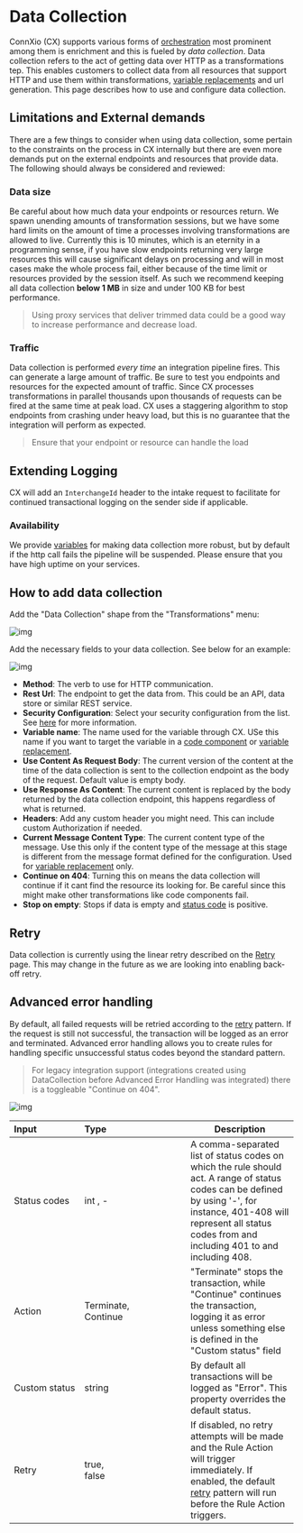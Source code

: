 # Data Collection

ConnXio (CX) supports various forms of [orchestration](/Core-Concepts) most prominent among them is enrichment and this is fueled by *data collection*. Data collection refers to the act of getting data over HTTP as a transformations tep. This enables customers to collect data from all resources that support HTTP and use them within transformations, [variable replacements](/Transformation/Variable-Replacement) and url generation. This page describes how to use and configure data collection.

## Limitations and External demands

There are a few things to consider when using data collection, some pertain to the constraints on the process in CX internally but there are even more demands put on the external endpoints and resources that provide data. The following should always be considered and reviewed:

### Data size

Be careful about how much data your endpoints or resources return. We spawn unending amounts of transformation sessions, but we have some hard limits on the amount of time a processes involving transformations are allowed to live. Currently this is 10 minutes, which is an eternity in a programming sense, if you have slow endpoints returning very large resources this will cause significant delays on processing and will in most cases make the whole process fail, either because of the time limit or resources provided by the session itself. As such we recommend keeping all data collection **below 1 MB** in size and under 100 KB for best performance.

>Using proxy services that deliver trimmed data could be a good way to increase performance and decrease load.

### Traffic

Data collection is performed *every time* an integration pipeline fires. This can generate a large amount of traffic. Be sure to test you endpoints and resources for the expected amount of traffic. Since CX processes transformations in parallel thousands upon thousands of requests can be fired at the same time at peak load. CX uses a staggering algorithm to stop endpoints from crashing under heavy load, but this is no guarantee that the integration will perform as expected.

>Ensure that your endpoint or resource can handle the load

## Extending Logging

CX will add an `InterchangeId` header to the intake request to facilitate for continued transactional logging on the sender side if applicable.

### Availability

We provide [variables](#how-to-add-data-collection) for making data collection more robust, but by default if the http call fails the pipeline will be suspended. Please ensure that you have high uptime on your services.

## How to add data collection

Add the "Data Collection" shape from the "Transformations" menu:

![img](https://cmhpictsa.blob.core.windows.net/pictures/Data%20collection%20menu.png?sv=2020-04-08&st=2021-10-25T12%3A19%3A49Z&se=2040-10-26T12%3A19%3A00Z&sr=b&sp=r&sig=F1XwWeQevA0D7DSJ%2B%2FTdiPsFfRJcroLiXaAj%2BIxBH5M%3D)

Add the necessary fields to your data collection. See below for an example:

![img](https://cmhpictsa.blob.core.windows.net/pictures/Data%20collection%20main%20config%20screen.png?sv=2020-04-08&st=2021-10-25T12%3A50%3A59Z&se=2040-10-26T12%3A50%3A00Z&sr=b&sp=r&sig=p9OxPueX6cSQoz3Rb01iV37wg23iGIRetvt6Tdbaa5I%3D)

- **Method**: The verb to use for HTTP communication.
- **Rest Url**: The endpoint to get the data from. This could be an API, data store or similar REST service.
- **Security Configuration**: Select your security configuration from the list. See [here](/Security/Security-Configurations) for more information.
- **Variable name**: The name used for the variable through CX. USe this name if you want to target the variable in a [code component](/Transformation/Code-Components) or [variable replacement](/Transformation/Variable-Replacement).
- **Use Content As Request Body**: The current version of the content at the time of the data collection is sent to the collection endpoint as the body of the request. Default value is empty body.
- **Use Response As Content**: The current content is replaced by the body returned by the data collection endpoint, this happens regardless of what is returned.
- **Headers**: Add any custom header you might need. This can include custom Authorization if needed.
- **Current Message Content Type**: The current content type of the message. Use this only if the content type of the message at this stage is different from the message format defined for the configuration. Used for [variable replacement](/Transformation/Variable-Replacement) only.
- **Continue on 404**: Turning this on means the data collection will continue if it cant find the resource its looking for. Be careful since this might make other transformations like code components fail.
- **Stop on empty**: Stops if data is empty and [status code](https://en.wikipedia.org/wiki/List_of_HTTP_status_codes) is positive.

## Retry

Data collection is currently using the linear retry described on the [Retry](/docs/retry.md) page. This may change in the future as we are looking into enabling back-off retry.

## Advanced error handling

By default, all failed requests will be retried according to the [retry](#retry) pattern. If the request is still not successful, the transaction will be logged as an error and terminated. Advanced error handling allows you to create rules for handling specific unsuccessful status codes beyond the standard pattern.

> For legacy integration support (integrations created using DataCollection before Advanced Error Handling was integrated) there is a toggleable "Continue on 404".

![img](https://cmhpictsa.blob.core.windows.net/pictures/AdvancedErrorHandling%20-%20DC.png?sv=2021-04-10&st=2022-10-21T08%3A26%3A31Z&se=2040-10-22T08%3A26%3A00Z&sr=b&sp=r&sig=XM30B3bCKRSWsyEC1DcGSZyTFAUCR%2BxKbOzrxuVW%2FhA%3D)

| Input&nbsp;&nbsp;&nbsp;&nbsp;&nbsp;&nbsp;&nbsp;&nbsp;&nbsp;&nbsp;&nbsp;&nbsp;&nbsp;&nbsp;&nbsp;&nbsp;  | Type&nbsp;&nbsp;&nbsp;&nbsp;&nbsp;&nbsp;&nbsp;&nbsp;&nbsp;&nbsp;&nbsp;&nbsp;&nbsp;&nbsp;&nbsp;&nbsp;&nbsp;&nbsp;&nbsp;&nbsp;&nbsp;&nbsp;&nbsp;&nbsp;&nbsp;&nbsp;&nbsp;&nbsp;&nbsp;&nbsp;&nbsp; | Description |
|---|---| --- |
| Status codes | int , - | A comma-separated list of status codes on which the rule should act. A range of status codes can be defined by using '-', for instance, 401-408 will represent all status codes from and including 401 to and including 408. |
| Action | Terminate,<br /> Continue | "Terminate" stops the transaction, while "Continue" continues the transaction, logging it as error unless something else is defined in the "Custom status" field |
| Custom status | string | By default all transactions will be logged as "Error". This property overrides the default status. |
| Retry | true,<br />false | If disabled, no retry attempts will be made and the Rule Action will trigger immediately. If enabled, the default [retry](#retry) pattern will run before the Rule Action triggers. |
